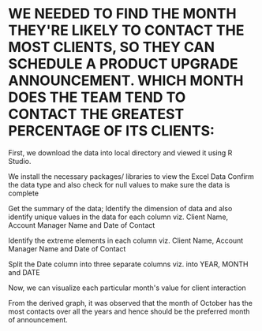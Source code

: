 # WE NEEDED TO FIND THE MONTH THEY'RE LIKELY TO CONTACT THE MOST CLIENTS, SO THEY CAN SCHEDULE A PRODUCT UPGRADE ANNOUNCEMENT. WHICH MONTH DOES THE TEAM TEND TO CONTACT THE GREATEST PERCENTAGE OF ITS CLIENTS:

First, we download the data into local directory and viewed it using R Studio.

We install the necessary packages/ libraries to view the Excel Data
Confirm the data type and also check for null values to make sure the data is complete

Get the summary of the data; Identify the dimension of data and also identify unique values in the data for each column viz. Client Name, Account Manager Name and Date of Contact

Identify the extreme elements in each column viz. Client Name, Account Manager Name and Date of Contact

Split the Date column into three separate columns viz. into YEAR, MONTH and DATE

Now, we can visualize each particular month's value for client interaction

From the derived graph, it was observed that the month of October has the most contacts over all the years and hence should be the preferred month of announcement.
